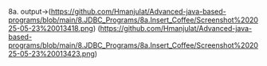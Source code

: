 8a. output->(https://github.com/Hmanjulat/Advanced-java-based-programs/blob/main/8.JDBC_Programs/8a.Insert_Coffee/Screenshot%202025-05-23%20013418.png)
(https://github.com/Hmanjulat/Advanced-java-based-programs/blob/main/8.JDBC_Programs/8a.Insert_Coffee/Screenshot%202025-05-23%20013423.png)
